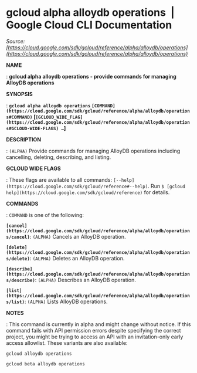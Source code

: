 # gcloud alpha alloydb operations  |  Google Cloud CLI Documentation

*Source: [https://cloud.google.com/sdk/gcloud/reference/alpha/alloydb/operations](https://cloud.google.com/sdk/gcloud/reference/alpha/alloydb/operations)*

**NAME**

: **gcloud alpha alloydb operations - provide commands for managing AlloyDB operations**

**SYNOPSIS**

: **`gcloud alpha alloydb operations` `[COMMAND](https://cloud.google.com/sdk/gcloud/reference/alpha/alloydb/operations#COMMAND)` [`[GCLOUD_WIDE_FLAG](https://cloud.google.com/sdk/gcloud/reference/alpha/alloydb/operations#GCLOUD-WIDE-FLAGS) …`]**

**DESCRIPTION**

: `(ALPHA)` Provide commands for managing AlloyDB operations including
cancelling, deleting, describing, and listing.

**GCLOUD WIDE FLAGS**

: These flags are available to all commands: `[--help](https://cloud.google.com/sdk/gcloud/reference#--help)`.
Run `$ [gcloud help](https://cloud.google.com/sdk/gcloud/reference)` for details.

**COMMANDS**

: ``COMMAND`` is one of the following:

**`[cancel](https://cloud.google.com/sdk/gcloud/reference/alpha/alloydb/operations/cancel)`**:
`(ALPHA)` Cancels an AlloyDB operation.

**`[delete](https://cloud.google.com/sdk/gcloud/reference/alpha/alloydb/operations/delete)`**:
`(ALPHA)` Deletes an AlloyDB operation.

**`[describe](https://cloud.google.com/sdk/gcloud/reference/alpha/alloydb/operations/describe)`**:
`(ALPHA)` Describes an AlloyDB operation.

**`[list](https://cloud.google.com/sdk/gcloud/reference/alpha/alloydb/operations/list)`**:
`(ALPHA)` Lists AlloyDB operations.

**NOTES**

: This command is currently in alpha and might change without notice. If this
command fails with API permission errors despite specifying the correct project,
you might be trying to access an API with an invitation-only early access
allowlist. These variants are also available:

```
gcloud alloydb operations
```

```
gcloud beta alloydb operations
```
